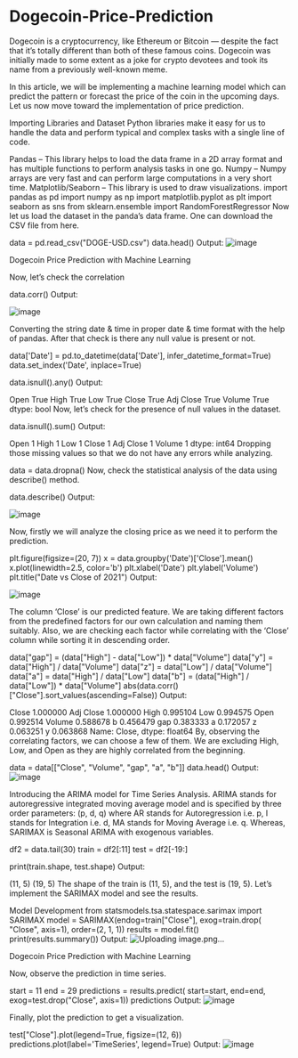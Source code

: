 # Dogecoin-Price-Prediction

Dogecoin is a cryptocurrency, like Ethereum or Bitcoin — despite the fact that it’s totally different than both of these famous coins. Dogecoin was initially made to some extent as a joke for crypto devotees and took its name from a previously well-known meme.

In this article, we will be implementing a machine learning model which can predict the pattern or forecast the price of the coin in the upcoming days. Let us now move toward the implementation of price prediction.

Importing Libraries and Dataset
Python libraries make it easy for us to handle the data and perform typical and complex tasks with a single line of code.

Pandas – This library helps to load the data frame in a 2D array format and has multiple functions to perform analysis tasks in one go.
Numpy – Numpy arrays are very fast and can perform large computations in a very short time.
Matplotlib/Seaborn – This library is used to draw visualizations.
import pandas as pd 
import numpy as np 
import matplotlib.pyplot as plt 
import seaborn as sns 
from sklearn.ensemble import RandomForestRegressor 
Now let us load the dataset in the panda’s data frame. One can download the CSV file from here.


data = pd.read_csv("DOGE-USD.csv") 
data.head() 
Output:
![image](https://github.com/surajmhulke/Dogecoin-Price-Prediction/assets/136318267/5133940f-f18c-4976-bda4-1d4f6b4a5b18)

Dogecoin Price Prediction with Machine Learning
 

Now, let’s check the correlation

data.corr()
Output:

 ![image](https://github.com/surajmhulke/Dogecoin-Price-Prediction/assets/136318267/2db87217-140f-4b9a-bcbf-305828ce9965)
 
 

Converting the string date & time in proper date & time format with the help of pandas. After that check is there any null value is present or not.

data['Date'] = pd.to_datetime(data['Date'], 
                              infer_datetime_format=True) 
data.set_index('Date', inplace=True) 
  
data.isnull().any() 
Output:

Open         True
High         True
Low          True
Close        True
Adj Close    True
Volume       True
dtype: bool
Now, let’s check for the presence of null values in the dataset.

data.isnull().sum() 
Output:

Open         1
High         1
Low          1
Close        1
Adj Close    1
Volume       1
dtype: int64
Dropping those missing values so that we do not have any errors while analyzing.

data = data.dropna()
Now, check the statistical analysis of the data using describe() method.


data.describe() 
Output:


 ![image](https://github.com/surajmhulke/Dogecoin-Price-Prediction/assets/136318267/1329c585-66f3-42e5-9fd3-15a16c031f09)


Now, firstly we will analyze the closing price as we need it to perform the prediction.

plt.figure(figsize=(20, 7)) 
x = data.groupby('Date')['Close'].mean() 
x.plot(linewidth=2.5, color='b') 
plt.xlabel('Date') 
plt.ylabel('Volume') 
plt.title("Date vs Close of 2021") 
Output:

 ![image](https://github.com/surajmhulke/Dogecoin-Price-Prediction/assets/136318267/136ca084-ce19-4b2c-b7f3-b51748abfb62)

 

The column ‘Close’ is our predicted feature. We are taking different factors from the predefined factors for our own calculation and naming them suitably. Also, we are checking each factor while correlating with the ‘Close’ column while sorting it in descending order.

data["gap"] = (data["High"] - data["Low"]) * data["Volume"] 
data["y"] = data["High"] / data["Volume"] 
data["z"] = data["Low"] / data["Volume"] 
data["a"] = data["High"] / data["Low"] 
data["b"] = (data["High"] / data["Low"]) * data["Volume"] 
abs(data.corr()["Close"].sort_values(ascending=False)) 
Output:

Close        1.000000
Adj Close    1.000000
High         0.995104
Low          0.994575
Open         0.992514
Volume       0.588678
b            0.456479
gap          0.383333
a            0.172057
z            0.063251
y            0.063868
Name: Close, dtype: float64
By, observing the correlating factors, we can choose a few of them. We are excluding High, Low, and Open as they are highly correlated from the beginning.

data = data[["Close", "Volume", "gap", "a", "b"]] 
data.head() 
Output:
![image](https://github.com/surajmhulke/Dogecoin-Price-Prediction/assets/136318267/c12e1385-df5c-40e4-b30f-dd7f5c5f73ac)

 
 

Introducing the ARIMA model for Time Series Analysis. ARIMA stands for autoregressive integrated moving average model and is specified by three order parameters: (p, d, q) where AR stands for Autoregression i.e. p, I stands for Integration i.e. d, MA stands for Moving Average i.e. q. Whereas, SARIMAX is Seasonal ARIMA with exogenous variables.

df2 = data.tail(30) 
train = df2[:11] 
test = df2[-19:] 
  
print(train.shape, test.shape) 
Output:
 

(11, 5) (19, 5)
The shape of the train is (11, 5), and the test is (19, 5). Let’s implement the SARIMAX model and see the results.

Model Development
from statsmodels.tsa.statespace.sarimax import SARIMAX 
model = SARIMAX(endog=train["Close"], exog=train.drop( 
    "Close", axis=1), order=(2, 1, 1)) 
results = model.fit() 
print(results.summary()) 
Output:
![Uploading image.png…]()

Dogecoin Price Prediction with Machine Learning
 

Now, observe the prediction in time series.

start = 11
end = 29
predictions = results.predict( 
    start=start, 
    end=end, 
    exog=test.drop("Close", axis=1)) 
predictions 
Output:
![image](https://github.com/surajmhulke/Dogecoin-Price-Prediction/assets/136318267/1d3f093a-1b19-49d8-a0f5-9a37cbb16a4d)


 

Finally, plot the prediction to get a visualization.

test["Close"].plot(legend=True, figsize=(12, 6)) 
predictions.plot(label='TimeSeries', legend=True) 
Output:
 ![image](https://github.com/surajmhulke/Dogecoin-Price-Prediction/assets/136318267/463fba1a-5520-47aa-8f77-7a4cc1e6f9b4)

